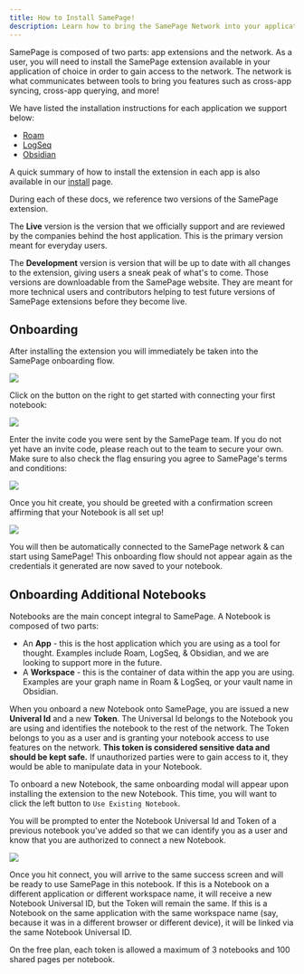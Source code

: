 ```yaml
---
title: How to Install SamePage!
description: Learn how to bring the SamePage Network into your application of choice!
---
```


SamePage is composed of two parts: app extensions and the network. As a user, you will need to install the SamePage extension available in your application of choice in order to gain access to the network. The network is what communicates between tools to bring you features such as cross-app syncing, cross-app querying, and more!

We have listed the installation instructions for each application we support below:

- [Roam](../roam/install.md)
- [LogSeq](../logseq/install.md)
- [Obsidian](../obsidian/install.md)

A quick summary of how to install the extension in each app is also available in our [install](/install) page.

During each of these docs, we reference two versions of the SamePage extension.

The **Live** version is the version that we officially support and are reviewed by the companies behind the host application. This is the primary version meant for everyday users.

The **Development** version is version that will be up to date with all changes to the extension, giving users a sneak peak of what's to come. Those versions are downloadable from the SamePage website. They are meant for more technical users and contributors helping to test future versions of SamePage extensions before they become live.

## Onboarding

After installing the extension you will immediately be taken into the SamePage onboarding flow.

![](/images/docs/getting-started/onboarding-start.png)

Click on the button on the right to get started with connecting your first notebook:

![](/images/docs/getting-started/onboarding-create.png)

Enter the invite code you were sent by the SamePage team. If you do not yet have an invite code, please reach out to the team to secure your own. Make sure to also check the flag ensuring you agree to SamePage's terms and conditions:

![](/images/docs/getting-started/onboarding-invite.png)

Once you hit create, you should be greeted with a confirmation screen affirming that your Notebook is all set up!

![](/images/docs/getting-started/onboarding-success.png)

You will then be automatically connected to the SamePage network & can start using SamePage! This onboarding flow should not appear again as the credentials it generated are now saved to your notebook.

## Onboarding Additional Notebooks

Notebooks are the main concept integral to SamePage. A Notebook is composed of two parts:

- An **App** - this is the host application which you are using as a tool for thought. Examples include Roam, LogSeq, & Obsidian, and we are looking to support more in the future.
- A **Workspace** - this is the container of data within the app you are using. Examples are your graph name in Roam & LogSeq, or your vault name in Obsidian.

When you onboard a new Notebook onto SamePage, you are issued a new **Univeral Id** and a new **Token**. The Universal Id belongs to the Notebook you are using and identifies the notebook to the rest of the network. The Token belongs to you as a user and is granting your notebook access to use features on the network. **This token is considered sensitive data and should be kept safe.** If unauthorized parties were to gain access to it, they would be able to manipulate data in your Notebook.

To onboard a new Notebook, the same onboarding modal will appear upon installing the extension to the new Notebook. This time, you will want to click the left button to `Use Existing Notebook`.

You will be prompted to enter the Notebook Universal Id and Token of a previous notebook you've added so that we can identify you as a user and know that you are authorized to connect a new Notebook.

![](/images/docs/getting-started/onboarding-connect.png)

Once you hit connect, you will arrive to the same success screen and will be ready to use SamePage in this notebook. If this is a Notebook on a different application or different workspace name, it will receive a new Notebook Universal ID, but the Token will remain the same. If this is a Notebook on the same application with the same workspace name (say, because it was in a different browser or different device), it will be linked via the same Notebook Universal ID.

On the free plan, each token is allowed a maximum of 3 notebooks and 100 shared pages per notebook.
